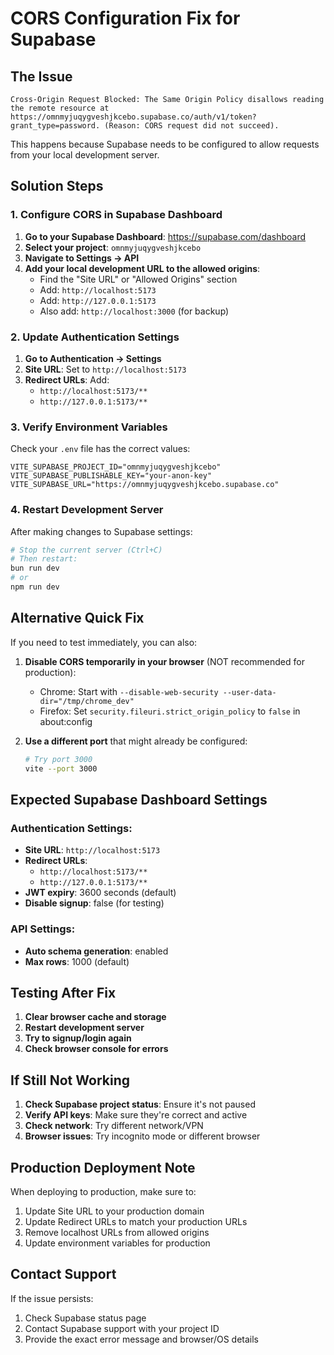 # CORS Configuration Fix for Supabase

## The Issue
```
Cross-Origin Request Blocked: The Same Origin Policy disallows reading the remote resource at https://omnmyjuqygveshjkcebo.supabase.co/auth/v1/token?grant_type=password. (Reason: CORS request did not succeed).
```

This happens because Supabase needs to be configured to allow requests from your local development server.

## Solution Steps

### 1. Configure CORS in Supabase Dashboard

1. **Go to your Supabase Dashboard**: https://supabase.com/dashboard
2. **Select your project**: `omnmyjuqygveshjkcebo`
3. **Navigate to Settings → API**
4. **Add your local development URL to the allowed origins**:
   - Find the "Site URL" or "Allowed Origins" section
   - Add: `http://localhost:5173`
   - Add: `http://127.0.0.1:5173`
   - Also add: `http://localhost:3000` (for backup)

### 2. Update Authentication Settings

1. **Go to Authentication → Settings**
2. **Site URL**: Set to `http://localhost:5173`
3. **Redirect URLs**: Add:
   - `http://localhost:5173/**`
   - `http://127.0.0.1:5173/**`

### 3. Verify Environment Variables

Check your `.env` file has the correct values:

```env
VITE_SUPABASE_PROJECT_ID="omnmyjuqygveshjkcebo"
VITE_SUPABASE_PUBLISHABLE_KEY="your-anon-key"
VITE_SUPABASE_URL="https://omnmyjuqygveshjkcebo.supabase.co"
```

### 4. Restart Development Server

After making changes to Supabase settings:

```bash
# Stop the current server (Ctrl+C)
# Then restart:
bun run dev
# or
npm run dev
```

## Alternative Quick Fix

If you need to test immediately, you can also:

1. **Disable CORS temporarily in your browser** (NOT recommended for production):
   - Chrome: Start with `--disable-web-security --user-data-dir="/tmp/chrome_dev"`
   - Firefox: Set `security.fileuri.strict_origin_policy` to `false` in about:config

2. **Use a different port** that might already be configured:
   ```bash
   # Try port 3000
   vite --port 3000
   ```

## Expected Supabase Dashboard Settings

### Authentication Settings:
- **Site URL**: `http://localhost:5173`
- **Redirect URLs**: 
  - `http://localhost:5173/**`
  - `http://127.0.0.1:5173/**`
- **JWT expiry**: 3600 seconds (default)
- **Disable signup**: false (for testing)

### API Settings:
- **Auto schema generation**: enabled
- **Max rows**: 1000 (default)

## Testing After Fix

1. **Clear browser cache and storage**
2. **Restart development server**
3. **Try to signup/login again**
4. **Check browser console for errors**

## If Still Not Working

1. **Check Supabase project status**: Ensure it's not paused
2. **Verify API keys**: Make sure they're correct and active
3. **Check network**: Try different network/VPN
4. **Browser issues**: Try incognito mode or different browser

## Production Deployment Note

When deploying to production, make sure to:
1. Update Site URL to your production domain
2. Update Redirect URLs to match your production URLs
3. Remove localhost URLs from allowed origins
4. Update environment variables for production

## Contact Support

If the issue persists:
1. Check Supabase status page
2. Contact Supabase support with your project ID
3. Provide the exact error message and browser/OS details